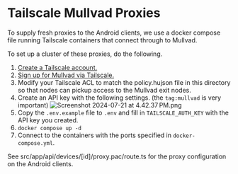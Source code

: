 # Tailscale Mullvad Proxies

To supply fresh proxies to the Android clients, we use a docker compose file running Tailscale containers that connect through to Mullvad.

To set up a cluster of these proxies, do the following.

1. [Create a Tailscale account.](https://tailscale.com/)
2. [Sign up for Mullvad via Tailscale.](https://tailscale.com/kb/1258/mullvad-exit-nodes/)
3. Modify your Tailscale ACL to match the policy.hujson file in this directory so that nodes can pickup access to the Mullvad exit nodes.
4. Create an API key with the following settings. (the `tag:mullvad` is very important) ![Screenshot 2024-07-21 at 4.42.37 PM.png](Screenshot%202024-07-21%20at%204.42.37%E2%80%AFPM.png)
5. Copy the `.env.example` file to `.env` and fill in `TAILSCALE_AUTH_KEY` with the API key you created.
6. `docker compose up -d`
7. Connect to the containers with the ports specified in `docker-compose.yml`.

See src/app/api/devices/[id]/proxy.pac/route.ts for the proxy configuration on the Android clients.
